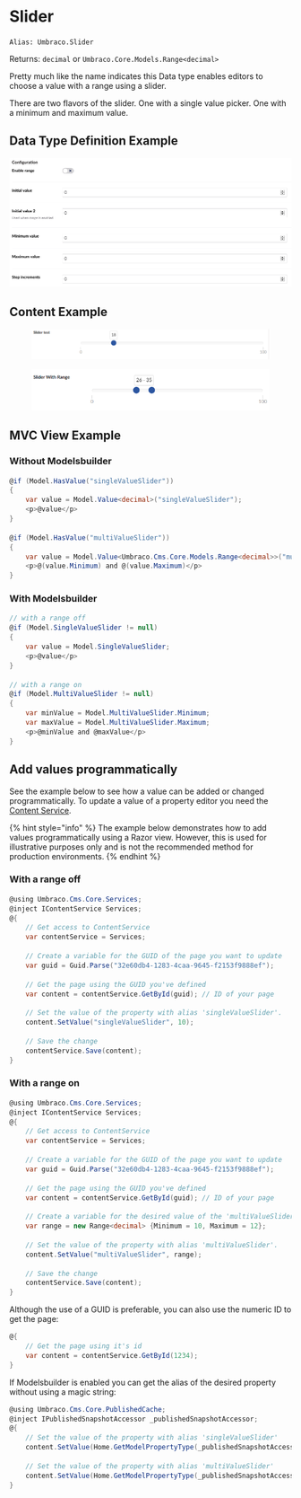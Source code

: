 # Slider

`Alias: Umbraco.Slider`

Returns: `decimal` or `Umbraco.Core.Models.Range<decimal>`

Pretty much like the name indicates this Data type enables editors to choose a value with a range using a slider.

There are two flavors of the slider. One with a single value picker. One with a minimum and maximum value.

## Data Type Definition Example

![Slider Data Type Definition](../built-in-property-editors/images/Slider-Data-Type-Definition-Example.png)

## Content Example

<figure><img src="../built-in-property-editors/images/Slider-Content-Example-no-range.PNG" alt=""><figcaption></figcaption></figure>

<figure><img src="../built-in-property-editors/images/Slider-Content-Example-With-Range.png" alt=""><figcaption></figcaption></figure>

## MVC View Example

### Without Modelsbuilder

```csharp
@if (Model.HasValue("singleValueSlider"))
{
    var value = Model.Value<decimal>("singleValueSlider");
    <p>@value</p>
}

@if (Model.HasValue("multiValueSlider"))
{
    var value = Model.Value<Umbraco.Cms.Core.Models.Range<decimal>>("multiValueSlider");
    <p>@(value.Minimum) and @(value.Maximum)</p>
}
```

### With Modelsbuilder

```csharp
// with a range off
@if (Model.SingleValueSlider != null)
{
    var value = Model.SingleValueSlider;
    <p>@value</p>
}

// with a range on
@if (Model.MultiValueSlider != null)
{
    var minValue = Model.MultiValueSlider.Minimum;
    var maxValue = Model.MultiValueSlider.Maximum;
    <p>@minValue and @maxValue</p>
}
```

## Add values programmatically

See the example below to see how a value can be added or changed programmatically. To update a value of a property editor you need the [Content Service](../../../../reference/management/services/contentservice/).

{% hint style="info" %}
The example below demonstrates how to add values programmatically using a Razor view. However, this is used for illustrative purposes only and is not the recommended method for production environments.
{% endhint %}

### With a range off

```csharp
@using Umbraco.Cms.Core.Services;
@inject IContentService Services;
@{
    // Get access to ContentService
    var contentService = Services;

    // Create a variable for the GUID of the page you want to update
    var guid = Guid.Parse("32e60db4-1283-4caa-9645-f2153f9888ef");

    // Get the page using the GUID you've defined
    var content = contentService.GetById(guid); // ID of your page

    // Set the value of the property with alias 'singleValueSlider'. 
    content.SetValue("singleValueSlider", 10);

    // Save the change
    contentService.Save(content);
}
```

### With a range on

```csharp
@using Umbraco.Cms.Core.Services;
@inject IContentService Services;
@{
    // Get access to ContentService
    var contentService = Services;

    // Create a variable for the GUID of the page you want to update
    var guid = Guid.Parse("32e60db4-1283-4caa-9645-f2153f9888ef");

    // Get the page using the GUID you've defined
    var content = contentService.GetById(guid); // ID of your page

    // Create a variable for the desired value of the 'multiValueSlider' property
    var range = new Range<decimal> {Minimum = 10, Maximum = 12};

    // Set the value of the property with alias 'multiValueSlider'. 
    content.SetValue("multiValueSlider", range);

    // Save the change
    contentService.Save(content);
}
```

Although the use of a GUID is preferable, you can also use the numeric ID to get the page:

```csharp
@{
    // Get the page using it's id
    var content = contentService.GetById(1234); 
}
```

If Modelsbuilder is enabled you can get the alias of the desired property without using a magic string:

```csharp
@using Umbraco.Cms.Core.PublishedCache;
@inject IPublishedSnapshotAccessor _publishedSnapshotAccessor;
@{
    // Set the value of the property with alias 'singleValueSlider'
    content.SetValue(Home.GetModelPropertyType(_publishedSnapshotAccessor, x => x.SingleValueSlider).Alias, 10);

    // Set the value of the property with alias 'multiValueSlider'
    content.SetValue(Home.GetModelPropertyType(_publishedSnapshotAccessor, x => x.MultiValueSlider).Alias, new Range<decimal> {Minimum = 10, Maximum = 12});
}
```
